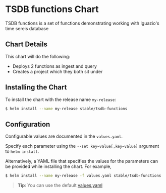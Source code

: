 # TSDB functions Chart

TSDB functions is a set of functions demonstrating working with Iguazio's time sereis database

## Chart Details

This chart will do the following:

* Deploys 2 functions as ingest and query
* Creates a project which they both sit under

## Installing the Chart

To install the chart with the release name `my-release`:

```bash
$ helm install --name my-release stable/tsdb-functions
```

## Configuration

Configurable values are documented in the `values.yaml`.

Specify each parameter using the `--set key=value[,key=value]` argument to `helm install`.

Alternatively, a YAML file that specifies the values for the parameters can be provided while installing the chart. For example,

```bash
$ helm install --name my-release -f values.yaml stable/tsdb-functions
```

> **Tip**: You can use the default [values.yaml](values.yaml)
